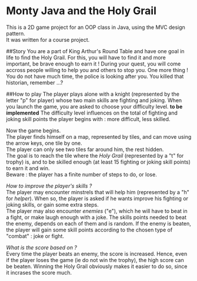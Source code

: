 Monty Java and the Holy Grail
=============

This is a 2D game project for an OOP class in Java, using the MVC design pattern.  
It was written for a course project.

##Story
You are a part of King Arthur's Round Table and have one goal in life to find the Holy Grail.
For this, you will have to find it and more important, be brave enough to earn it ! 
During your quest, you will come accross people willing to help you and others to stop you.
One more thing ! You do not have much time, the police is looking after you.
You killed that historian, remember ...?

##How to play
The player plays alone with a knight (represented by the letter "p" for player) whose two main skills are fighting and joking.
When you launch the game, you are asked to choose your difficulty level. **to be implemented**
The difficulty level influences on the total of fighting and joking skill points the player begins with : more difficult, less skilled.

Now the game begins.  
The player finds himself on a map, represented by tiles, and can move using the arrow keys, one tile by one.  
The player can only see two tiles far around him, the rest hidden.  
The goal is to reach the tile where the *Holy Grail* (represented by a "t" for trophy) is, and to be skilled enough (at least 15 fighting or joking skill points) to earn it and win.  
Beware : the player has a finite number of steps to do, or lose.

*How to improve the player's skills ?*  
The player may encounter minstrels that will help him (represented by a "h" for *helper*). 
When so, the player is asked if he wants improve his fighting or joking skills, or gain some extra steps.  
The player may also encounter *enemies* ("e"), which he will have to beat in a fight, or make laugh enough with a joke. 
The skills points needed to beat the enemy, depends on each of them and is random. If the enemy is beaten, the player will gain some skill points according to the chosen type of "combat" : joke or fight.  

*What is the score based on ?*  
Every time the player beats an enemy, the score is increased. Hence, even if the player loses the game (ie do not win the trophy), the high score can be beaten. Winning the Holy Grail obviously makes it easier to do so, since it incrases the score much.
